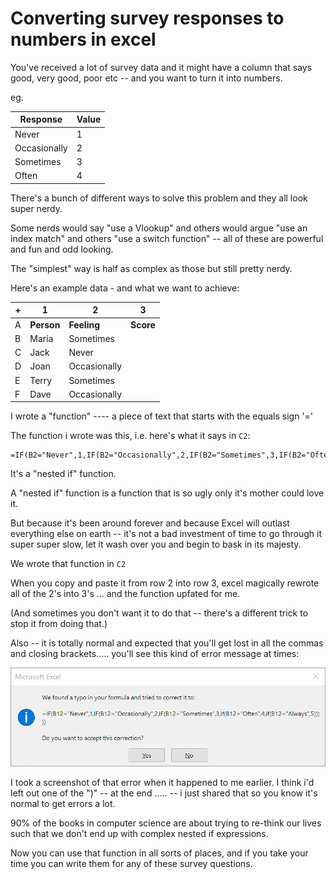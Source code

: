 ﻿# Converting survey responses to numbers in excel

You've received a lot of survey data and it might have a column that says good, very good, poor etc -- and you want to turn it into numbers.

eg.

| Response | Value |
|-------|-------|
| Never | 1 |
| Occasionally | 2 |
| Sometimes | 3 |
| Often | 4 |

There's a bunch of different ways to solve this problem and they all look super nerdy.

Some nerds would say "use a Vlookup" and others would argue "use an index match" and others "use a switch function" -- all of these are powerful and fun and odd looking.

The "simplest" way is half as complex as those but still pretty nerdy.

Here's an example data - and what we want to achieve:

| + | 1 | 2 | 3 |
|---|----|----|---|
| A | **Person** | **Feeling** | **Score** |
| B | Maria | Sometimes |  |
| C | Jack| Never |  |
| D | Joan| Occasionally |  |
| E | Terry | Sometimes |  |
| F | Dave | Occasionally |  |

I wrote a "function" ---- a piece of text that starts with the equals sign '='

The function i wrote was this, i.e. here's what it says in `C2`:


	=IF(B2="Never",1,IF(B2="Occasionally",2,IF(B2="Sometimes",3,IF(B2="Often",4,IF(B2="Always",5)))))


It's a "nested if" function.

A "nested if" function is a function that is so ugly only it's mother could love it.

But because it's been around forever and because Excel will outlast everything else on earth -- it's not a bad investment of time to go through it super super slow, let it wash over you and begin to bask in its majesty.

We wrote that function in `C2`

When you copy and paste it from row 2 into row 3, excel magically rewrote all of the 2's into 3's ... and the function upfated for me.

(And sometimes you don't want it to do that -- there's a different trick to stop it from doing that.)

Also -- it is totally normal and expected that you'll get lost in all the commas and closing brackets..... you'll see this kind of error message at times:

![words to numbers error](words_to_numbers_error.png)

I took a screenshot of that error when it happened to me earlier. I think i'd left out one of the ")" -- at the end ..... -- i just shared that so you know it's normal to get errors a lot.

90% of the books in computer science are about trying to re-think our lives such that we don't end up with complex nested if expressions.

Now you can use that function in all sorts of places, and if you take your time you can write them for any of these survey questions.
